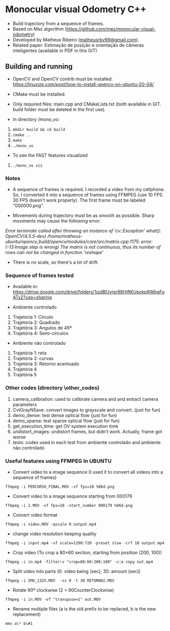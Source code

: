 
# Monocular visual Odometry C++

- Build trajectory from a sequence of frames. 
- Based on Mez algorithm (https://github.com/mez/monocular-visual-odometry)
- Developed by Matheus Ribeiro (matheusrbv99@gmail.com). 
- Related paper: Estimação de posição e orientação de câmeras inteligentes (available in PDF in this GIT)

## Building and running
- OpenCV and OpenCV contrib must be installed: https://linuxize.com/post/how-to-install-opencv-on-ubuntu-20-04/
- CMake must be installed. 
- Only required files: main.cpp and CMakeLists.txt (both available in GIT. build folder must be deleted in the first use). 

- In directory /mono_vo:
1. `mkdir build && cd build`
2. `cmake ..`
3. `make`
4. `./mono_vo`

- To see the FAST features visualized
1. `./mono_vo viz`

### Notes
- A sequence of frames is required. I recorded a video from my cellphone. So, I converted it into a sequence of frames using FFMPEG (use 10 FPS. 30 FPS doesn't work properly). The first frame must be labeled "000000.png".

- Movements during trajectory must be as smooth as possible. Sharp moviments may cause the following error:

*Error terminate called after throwing an instance of 'cv::Exception' what():  OpenCV(4.5.5-dev) /home/matheus-ubuntu/opencv_build/opencv/modules/core/src/matrix.cpp:1175: error: (-13:Image step is wrong) The matrix is not continuous, thus its number of rows can not be changed in function 'reshape'*    

- There is no scale, so there's a lot of drift.  

### Sequence of frames tested
-   Available in: https://drive.google.com/drive/folders/1uidBfJyigr88HjftKUeokp6WbgFuATx2?usp=sharing


- Ambiente controlado
1. Trajetoria 1: Circulo
2. Trajetoria 2: Quadrado
3. Trajetória 3: Angulos de 45º
4. Trajetória 4: Semi-círculos

- Ambiente não controlado
1. Trajetória 1: reta
2. Trajetória 2: curvas
3. Trajetória 3: Retorno acentuado
4. Trajetória 4
5. Trajetória 5

### Other codes (directory \other_codes)
1. camera_calibration: used to calibrate camera and and extract camera parameters
2. CvtGrayNSave: convert images to grayscale and convert. (just for fun)
3. demo_dense: test dense optical flow (just for fun)
4. demo_sparse: test sparse optical flow (just for fun)
5. get_execution_time: get OV system execution time
6. undistort_images: undistort frames, but didn't work. Actually, frame got worse
7. tests: codes used in each test from ambiente controlado and ambiente não controlado

### Useful features using FFMPEG In UBUNTU

- Convert video to a image sequence (I used it to convert all videos into a sequence of frames)

`ffmpeg -i PERCURSO_FINAL.MOV -vf fps=10 %06d.png` 

- Convert video to a image sequence starting from 000179

`ffmpeg -i 2.MOV -vf fps=10 -start_number 000179 %06d.png`

- Convert video format

`ffmpeg -i video.MOV -qscale 0 output.mp4`

- change video resolution keeping quality

`ffmpeg -i input.mp4 -vf scale=1280:720 -preset slow -crf 18 output.mp4`

- Crop video (To crop a 80×60 section, starting from position (200, 100))

`ffmpeg -i in.mp4 -filter:v "crop=80:60:200:100" -c:a copy out.mp4`

- Split video into parts (0: video being (sec); 30: amount (sec))

`ffmpeg -i IMG_1325.MOV  -ss 0 -t 30 RETORNO2.MOV`

- Rotate 90º clockwise (2 = 90CounterClockwise)

`ffmpeg -i in.MOV -vf "transpose=1" out.MOV`

- Rename multiple files (a is the old prefix to be replaced, b is the new replacement)

`mmv a\* b\#1`
